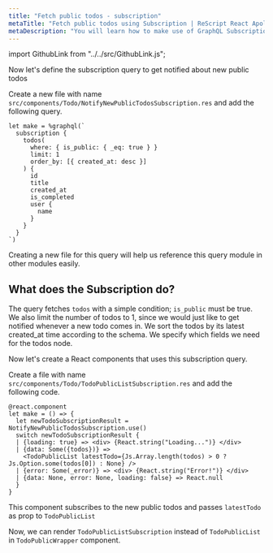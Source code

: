 ```yaml
---
title: "Fetch public todos - subscription"
metaTitle: "Fetch public todos using Subscription | ReScript React Apollo Tutorial"
metaDescription: "You will learn how to make use of GraphQL Subscriptions to get notified whenever a new todo comes in React app"
---
```


import GithubLink from "../../src/GithubLink.js";

Now let's define the subscription query to get notified about new public todos

Create a new file with name `src/components/Todo/NotifyNewPublicTodosSubscription.res` and add the following query.

<GithubLink link="https://github.com/hasura/learn-graphql/blob/master/tutorials/frontend/react-apollo-hooks/app-final/src/components/Todo/NotifyNewPublicTodosSubscription.res" text="src/components/Todo/NotifyNewPublicTodosSubscription.res" />

```reason
let make = %graphql(`
  subscription {
    todos(
      where: { is_public: { _eq: true } }
      limit: 1
      order_by: [{ created_at: desc }]
    ) {
      id
      title
      created_at
      is_completed
      user {
        name
      }
    }
  }
`)
```

Creating a new file for this query will help us reference this query module in other modules easily.

## What does the Subscription do?

The query fetches `todos` with a simple condition; `is_public` must be true. We also limit the number of todos to 1, since we would just like to get notified whenever a new todo comes in.
We sort the todos by its latest created_at time according to the schema. We specify which fields we need for the todos node.

Now let's create a React components that uses this subscription query.

Create a file with name `src/components/Todo/TodoPublicListSubscription.res` and add the following code.

<GithubLink link="https://github.com/hasura/learn-graphql/blob/master/tutorials/frontend/react-apollo-hooks/app-final/src/components/Todo/TodoPublicListSubscription.res" text="src/components/Todo/TodoPublicListSubscription.res" />

```reason
@react.component
let make = () => {
  let newTodoSubscriptionResult = NotifyNewPublicTodosSubscription.use()
  switch newTodoSubscriptionResult {
  | {loading: true} => <div> {React.string("Loading...")} </div>
  | {data: Some({todos})} =>
    <TodoPublicList latestTodo={Js.Array.length(todos) > 0 ? Js.Option.some(todos[0]) : None} />
  | {error: Some(_error)} => <div> {React.string("Error!")} </div>
  | {data: None, error: None, loading: false} => React.null
  }
}
```

This component subscribes to the new public todos and passes `latestTodo` as prop to `TodoPublicList`

Now, we can render `TodoPublicListSubscription` instead of `TodoPublicList` in `TodoPublicWrapper` component.
